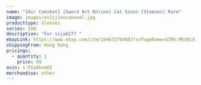 ```yaml
---
name: "[Air Comiket] [Sword Art Online] Cat Sinon [Sleeves] Rare"
image: images/en1jj1sucaeoeal.jpg
producttype: Sleeves
series: SAO
description: "For ssja6277 "
ebayLink: https://www.ebay.com/itm/164672784983?ssPageName=STRK:MESELX:IT&_trksid=p3984.m1555.l2649
shippingFrom: Hong Kong
pricings:
  - quantity: 1
    price: 49
asin: s-PIaAhxmOI
merchandise: other
---
```

